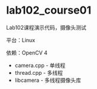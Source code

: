# lab102_course01
Lab102课程演示代码，摄像头测试

平台：Linux

依赖：OpenCV 4

* camera.cpp - 单线程
* thread.cpp - 多线程
* libcamera - 多线程摄像头库
